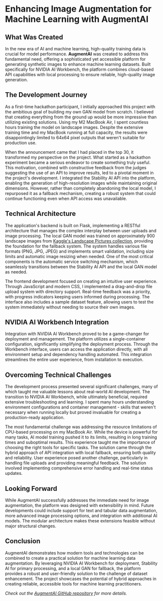 # Enhancing Image Augmentation for Machine Learning with AugmentAI

## What Was Created
In the new era of AI and machine learning, high-quality training data is crucial for model performance. **AugmentAI** was created to address this fundamental need, offering a sophisticated yet accessible platform for generating synthetic images to enhance machine learning datasets. Built specifically for NVIDIA AI Workbench, the platform combines cloud-based API capabilities with local processing to ensure reliable, high-quality image generation.

## The Development Journey
As a first-time hackathon participant, I initially approached this project with the ambitious goal of building my own GAN model from scratch. I believed that creating everything from the ground up would be more impressive than utilizing existing solutions. Using my M2 MacBook Air, I spent countless hours training the model on landscape images. Despite the extensive training time and my MacBook running at full capacity, the results were disappointingly limited to 64x64 pixel outputs that weren't suitable for production use.

When the announcement came that I had placed in the top 30, it transformed my perspective on the project. What started as a hackathon experiment became a serious endeavor to create something truly useful. This motivation, combined with constructive feedback from the judges suggesting the use of an API to improve results, led to a pivotal moment in the project's development. I integrated the Stability AI API into the platform, enabling the generation of high-resolution images while maintaining original dimensions. However, rather than completely abandoning the local model, I repurposed it as a fallback mechanism, creating a robust system that could continue functioning even when API access was unavailable.

## Technical Architecture
The application's backend is built on Flask, implementing a RESTful architecture that manages the complex interplay between user uploads and image processing. The local GAN model was trained on approximately 900 landscape images from [Kaggle's Landscape Pictures collection](https://www.kaggle.com/datasets/arnaud58/landscape-pictures), providing the foundation for the fallback system. The system handles various file formats (PNG, JPG, JPEG) and implements smart validation, including size limits and automatic image resizing when needed. One of the most critical components is the automatic service switching mechanism, which seamlessly transitions between the Stability AI API and the local GAN model as needed.

The frontend development focused on creating an intuitive user experience. Through JavaScript and modern CSS, I implemented a drag-and-drop file upload system with directory support. Real-time feedback was a priority, with progress indicators keeping users informed during processing. The interface also includes a sample dataset feature, allowing users to test the system immediately without needing to source their own images.

## NVIDIA AI Workbench Integration
Integration with NVIDIA AI Workbench proved to be a game-changer for deployment and management. The platform utilizes a single-container configuration, significantly simplifying the deployment process. Through the Workbench interface, users can access the application directly, with all environment setup and dependency handling automated. This integration streamlines the entire user experience, from installation to execution.

## Overcoming Technical Challenges
The development process presented several significant challenges, many of which taught me valuable lessons about real-world AI development. The transition to NVIDIA AI Workbench, while ultimately beneficial, required extensive troubleshooting and learning. I spent many hours understanding environment configurations and container management - skills that weren't necessary when running locally but proved invaluable for creating a production-ready application.

The most fundamental challenge was addressing the resource limitations of CPU-based processing on my MacBook Air. While the device is powerful for many tasks, AI model training pushed it to its limits, resulting in long training times and suboptimal results. This experience taught me the importance of choosing the right tools for specific tasks. The solution came through the hybrid approach of API integration with local fallback, ensuring both quality and reliability. User experience posed another challenge, particularly in handling file uploads and providing meaningful feedback. The solution involved implementing comprehensive error handling and real-time status updates.

## Looking Forward
While AugmentAI successfully addresses the immediate need for image augmentation, the platform was designed with extensibility in mind. Future developments could include support for text and tabular data augmentation, more advanced image processing options, and integration with additional AI models. The modular architecture makes these extensions feasible without major structural changes.

## Conclusion
AugmentAI demonstrates how modern tools and technologies can be combined to create a practical solution for machine learning data augmentation. By leveraging NVIDIA AI Workbench for deployment, Stability AI for primary processing, and a local GAN for fallback, the platform provides a robust and user-friendly solution to the challenge of dataset enhancement. The project showcases the potential of hybrid approaches in creating reliable, accessible tools for machine learning practitioners.

*Check out the [AugmentAI GitHub repository](https://github.com/nhvn/data-aug) for more details.*
